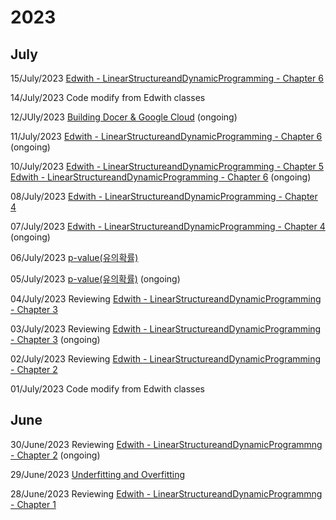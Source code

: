 # 2023
## July
15/July/2023  [Edwith - LinearStructureandDynamicProgramming - Chapter 6](edwith_LSnDP_Ch6.md)

14/July/2023 Code modify from Edwith classes

12/JUly/2023 [Building Docer & Google Cloud](./Building%20Docker%20in%20Google%20Cloud.md) (ongoing)

11/July/2023 [Edwith - LinearStructureandDynamicProgramming - Chapter 6](edwith_LSnDP_Ch6.md) (ongoing)

10/July/2023 [Edwith - LinearStructureandDynamicProgramming - Chapter 5](edwith_LSnDP_Ch5.md)   
             [Edwith - LinearStructureandDynamicProgramming - Chapter 6](edwith_LSnDP_Ch6.md) (ongoing)

08/July/2023 [Edwith - LinearStructureandDynamicProgramming - Chapter 4](edwith_LSnDP_Ch4.md)

07/July/2023 [Edwith - LinearStructureandDynamicProgramming - Chapter 4](edwith_LSnDP_Ch4.md) (ongoing)

06/July/2023 [p-value(유의확률)](./p-value(%EC%9C%A0%EC%9D%98%ED%99%95%EB%A5%A0).md)

05/July/2023 [p-value(유의확률)](./p-value(%EC%9C%A0%EC%9D%98%ED%99%95%EB%A5%A0).md) (ongoing)

04/July/2023 Reviewing [Edwith - LinearStructureandDynamicProgramming - Chapter 3](edwith_LSnDP_Ch3.md) 

03/July/2023 Reviewing [Edwith - LinearStructureandDynamicProgramming - Chapter 3](edwith_LSnDP_Ch3.md) (ongoing)

02/July/2023 Reviewing [Edwith - LinearStructureandDynamicProgramming - Chapter 2](edwith_LSnDP_Ch2.md) 

01/July/2023 Code modify from Edwith classes

## June
30/June/2023 Reviewing [Edwith - LinearStructureandDynamicProgrammng - Chapter 2](edwith_LSnDP_Ch2.md) (ongoing)

29/June/2023 [Underfitting and Overfitting](./Underfitting%20and%20Overfitting.md)

28/June/2023 Reviewing [Edwith - LinearStructureandDynamicProgrammng - Chapter 1](edwith_LSnDP_Ch1.md)